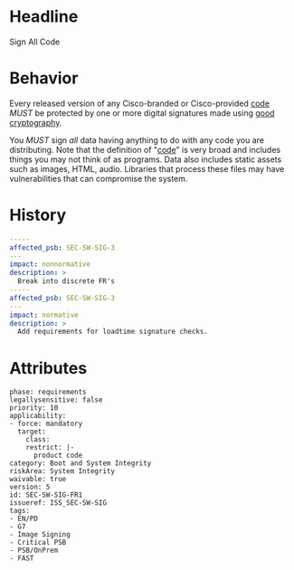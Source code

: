 # Headline 
Sign All Code

# Behavior

Every released version of any Cisco-branded or Cisco-provided
[code](#DEF_Code) _MUST_ be protected by one or more digital
signatures made using [good cryptography](#DEF_GoodCryptography).

You _MUST_ sign *all* data having anything to do with any code you
are distributing. Note that the definition of "[code](#DEF_Code)"
is very broad and includes things you may not think of as programs.
Data also includes static assets such as images, HTML, audio.  Libraries
that process these files may have vulnerabilities that can compromise the system.

# History

```yaml
-----
affected_psb: SEC-SW-SIG-3
---
impact: nonnormative
description: >
  Break into discrete FR's
-----
affected_psb: SEC-SW-SIG-3
---
impact: normative
description: >
  Add requirements for loadtime signature checks.
```

# Attributes

    phase: requirements
    legallysensitive: false
    priority: 10
    applicability:
    - force: mandatory
      target:
        class: 
        restrict: |-
          product code
    category: Boot and System Integrity
    riskArea: System Integrity
    waivable: true
    version: 5
    id: SEC-SW-SIG-FR1
    issueref: ISS_SEC-SW-SIG
    tags:
    - EN/PD
    - G7
    - Image Signing
    - Critical PSB
    - PSB/OnPrem
    - FAST
